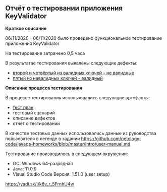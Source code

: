 ## Отчёт о тестировании приложения KeyValidator ##

**Краткое описание**

06/11/2020 - 06/11/2020 было проведено функциональное тестирование приложения KeyValidator

На тестирование затрачено 0,5 часа

В результатае тестирования выявлены следующие дефекты:

* [второй и четвёртый из валидных ключей - не валидные](https://yadi.sk/i/GgQdQMsIGNqEPg)
* [пятый из невалидных ключей - валидный](https://yadi.sk/i/k8v_r_5FrnhU4w)

**Описание процесса тестирования**

В процессе тестирования использовались следующие артефакты:

* [тест план](https://yadi.sk/i/wGydejvksJO_rg)
* тестовый сценарий
* описание дефектов
* отчёт о тестировании

В качестве тестовых данных использовались данные из руководства пользователя в легенде в задании
https://github.com/netology-code/javaqa-homeworks/blob/master/intro/user-manual.md

Тестирование производилось в следующем окружении:

* ОС: Windows 64-разрядная
* Java: 11.0.9
* Visual Studio Code Версия: 1.51.0 (user setup)




https://yadi.sk/i/k8v_r_5FrnhU4w


